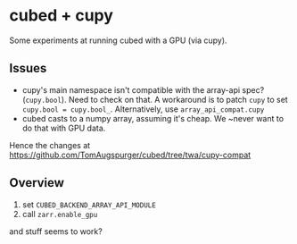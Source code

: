 # cubed + cupy

Some experiments at running cubed with a GPU (via cupy).

## Issues

- cupy's main namespace isn't compatible with the array-api spec? (`cupy.bool`). Need to check on that. A workaround is to patch `cupy` to set `cupy.bool = cupy.bool_`. Alternatively, use `array_api_compat.cupy`
- cubed casts to a numpy array, assuming it's cheap. We ~never want to do that with GPU data.

Hence the changes at https://github.com/TomAugspurger/cubed/tree/twa/cupy-compat

## Overview

1. set `CUBED_BACKEND_ARRAY_API_MODULE`
2. call `zarr.enable_gpu`

and stuff seems to work?